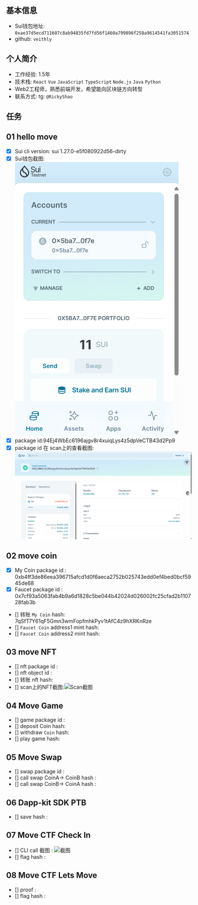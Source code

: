 ## 基本信息
- Sui钱包地址: `0xae37d5ecd711607c8ab94835fd7fd56f1460a799896f258a9614541fa3051574`
- github: `veithly`

## 个人简介
- 工作经验: 1.5年
- 技术栈: `React` `Vue` `JavaScript` `TypeScript` `Node.js` `Java` `Python`
- Web2工程师，熟悉前端开发，希望能向区块链方向转型
- 联系方式: tg: `@RickyShao`

## 任务

##   01 hello move
- [x] Sui cli version: sui 1.27.0-e5f080922d56-dirty
- [x] Sui钱包截图: ![Sui钱包截图](./notes/wallet-plugin.png)
- [x] package id:94Ej4WbEc6196ajgv8r4xuiqLys4z5dpVeCTB43d2Pp9
- [x] package id 在 scan上的查看截图:![Scan截图](./notes/task1-scan.png)

##   02 move coin
- [x] My Coin package id : 0xb4ff3de86eea396715afcd1d0f6aeca2752b025743edd0ef4bed0bcf5945de68
- [x] Faucet package id : 0x7cf93a5063fab4b9a6d1828c5be044b42024d026002fc25cfad2b110728fab3b
- [] 转账 `My Coin` hash: 7qSfT7Y61qF5Gmn3wmFopfmhkPyv1tAfC4z9hXRKnRze
- [] `Faucet Coin` address1 mint hash:
- [] `Faucet Coin` address2 mint hash:

##   03 move NFT
- [] nft package id :
- [] nft object id :
- [] 转账 nft  hash:
- [] scan上的NFT截图:![Scan截图](./images/你的图片地址)

##   04 Move Game
- [] game package id :
- [] deposit Coin hash:
- [] withdraw `Coin` hash:
- [] play game hash:

##   05 Move Swap
- [] swap package id :
- [] call swap CoinA-> CoinB  hash :
- [] call swap CoinB-> CoinA  hash :

##   06 Dapp-kit SDK PTB
- [] save hash :

##   07 Move CTF Check In
- [] CLI call 截图 : ![截图](./images/你的图片地址)
- [] flag hash :

##   08 Move CTF Lets Move
- [] proof :
- [] flag hash :
